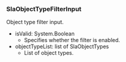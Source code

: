 ### SlaObjectTypeFilterInput
Object type filter input.

- isValid: System.Boolean
  - Specifies whether the filter is enabled.
- objectTypeList: list of SlaObjectTypes
  - List of object types.
